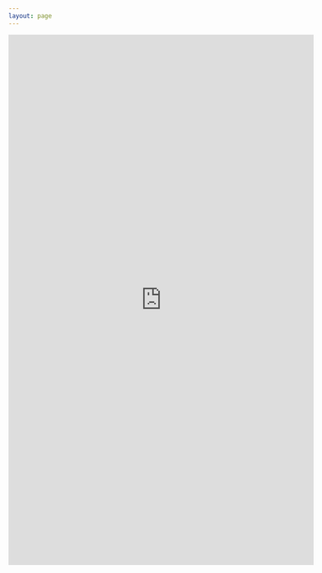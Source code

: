 ```yaml
---
layout: page
---
```


<iframe src="https://docs.google.com/viewer?url=https://raw.githubusercontent.com/valkebets/valkebets.github.io/main/assets/docs/CV_VK_2022-05.pdf&embedded=true" style="width:120%; height:1050px;" frameborder="0"></iframe>
